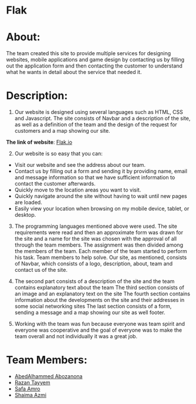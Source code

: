 
# Flak

# About:

The team created this site to provide multiple services for designing websites, mobile applications and game design by contacting us by filling out the application form and then contacting the customer to understand what he wants in detail about the service that needed it.

# Description:
   1.  Our website is designed using several languages such as HTML, CSS and Javascript. The site consists of Navbar and a description of the site, as well as a definition of the team and the design of the request for customers and a map showing our site.

**The link of website**: [Flak.io](/home/shaima/Documents/Flak/index.htm)

 2. Our website is so easy that you can:
 -  Visit our website and see the address about our team.
  -  Contact us by filling out a form and sending it by providing name, email and message information so that we have sufficient   information to contact the customer afterwards.
 - Quickly move to the location areas you want to visit.
 - Quickly navigate around the site without having to wait until new pages are loaded.
 - Easily view your location when browsing on my mobile device, tablet, or desktop.
  
  3. The programming languages mentioned above were used. The site requirements were read and then an approximate form was drawn for the site and a name for the site was chosen with the approval of all through the team members. The assignment was then divided among the members of the team. Each member of the team started to perform his task. Team members to help solve. Our site, as mentioned, consists of Navbar, which consists of a logo, description, about, team and contact us of the site. 
  
   4.  The second part consists of a description of the site and the team contains explanatory text about the team The third section consists of an image and an explanatory text on the site The fourth section contains information about the developments on the site and their addresses in some social networking sites The last section consists of a form, sending a message and a map showing our site as well footer.

 5.  Working with the team was fun because everyone was team spirit and everyone was cooperative and the goal of everyone was to make the team overall and not individually it was a great job.
 
  # Team Members:
   - [AbedAlhammed Abozanona]()
   - [Razan Tayyem]()
   - [Safa Amro]()
   - [Shaima Azmi](https://github.com/shaima96) 
  
  

 
  
  

  
  

  
  
